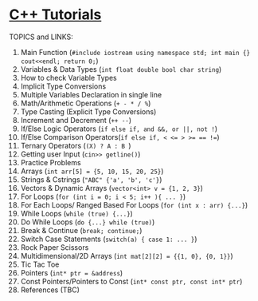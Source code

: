 # [C++ Tutorials](https://www.youtube.com/playlist?list=PLnKe36F30Y4ZDNIOZ51sX25pWKQ1pkpTE)
TOPICS and LINKS:
1. Main Function (```#include iostream using namespace std; int main {} cout<<endl; return 0;```)
2. Variables & Data Types (```int float double bool char string```)
3. How to check Variable Types
4. Implicit Type Conversions
5. Multiple Variables Declaration in single line
6. Math/Arithmetic Operations (```+ - * / %```)
7. Type Casting (Explicit Type Conversions)
8. Increment and Decrement (```++ --```)
9. If/Else Logic Operators (```if else if, and &&, or ||, not !```)
10. If/Else Comparison Operators(```if else if, < <= > >= == !=```)
11. Ternary Operators (```(X) ? A : B ```)
12. Getting user Input (```cin>> getline()```)
13. Practice Problems
14. Arrays (```int arr[5] = {5, 10, 15, 20, 25}```)
15. Strings & Cstrings (```"ABC" {'a', 'b', 'c'}```)
16. Vectors & Dynamic Arrays (```vector<int> v = {1, 2, 3}```)
17. For Loops (```for (int i = 0; i < 5; i++ ){ ... }```)
18. For Each Loops/ Ranged Based For Loops (```for (int x : arr) {...}```)
19. While Loops (```while (true) {...}```)
20. Do While Loops (```do {...} while (true)```)
21. Break & Continue (```break; continue;```)
22. Switch Case Statements (```switch(a) { case 1: ... }```)
23. Rock Paper Scissors
24. Multidimensional/2D Arrays (```int mat[2][2] = {{1, 0}, {0, 1}}```)
25. Tic Tac Toe
26. Pointers (```int* ptr = &address```)
27. Const Pointers/Pointers to Const (```int* const ptr, const int* ptr```)
28. References (TBC)
